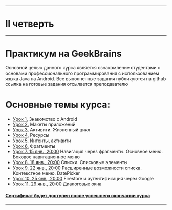___
# II четверть
___
# Практикум на GeekBrains
Основной целью данного курса является ознакомление студентами с основами профессионального программирования с использованием языка Java на Android.
Все выполненные задания публикуются на github ссылка на готовые задания отсылается преподавателю

# Основные темы курса:
* [Урок 1.](https://github.com/zurbaevi/Introduction-to-Android/tree/main/geekbrains/lesson1) Знакомство с Android
* [Урок 2.](https://github.com/zurbaevi/Introduction-to-Android/tree/main/geekbrains/lesson2) Макеты приложений
* [Урок 3.](https://github.com/zurbaevi/Introduction-to-Android/tree/main/geekbrains/lesson3) Активити. Жизненный цикл
* [Урок 4.](https://github.com/zurbaevi/Introduction-to-Android/tree/main/geekbrains/lesson4) Ресурсы
* [Урок 5.](https://github.com/zurbaevi/Introduction-to-Android/tree/main/geekbrains/lesson5) Интенты, активити
* [Урок 6.](https://github.com/zurbaevi/Introduction-to-Android/tree/main/geekbrains/lesson6) Фрагменты
* [Урок 7. 15 янв., 20:00]() Навигация через фрагменты. Основное меню. Боковое навигационное меню
* [Урок 8. 18 янв., 20:00]() Списки. Списковые элементы
* [Урок 9. 22 янв., 20:00]() Расширенные возможности списка. Контекстное меню. DatePicker
* [Урок 10. 25 янв., 20:00]() Firestore и аутентификация через Google
* [Урок 11. 29 янв., 20:00]() Диалоговые окна
#### [Сертификат будет доступен после успешнего окончании курса]()
____
